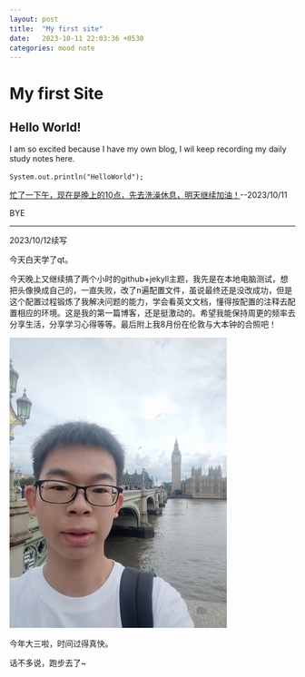 ```yaml
---
layout: post
title:  "My first site"
date:   2023-10-11 22:03:36 +0530
categories: mood note
---
```


# My first Site

## Hello World!

I am so excited because I have my own blog, I wil keep recording my daily study notes here. 

`System.out.println("HelloWorld");`

<u>忙了一下午，现在是晚上的10点，先去洗澡休息，明天继续加油！</u>--2023/10/11

BYE

*****

2023/10/12续写

今天白天学了qt。

今天晚上又继续搞了两个小时的github+jekyll主题，我先是在本地电脑测试，想把头像换成自己的，一直失败，改了n遍配置文件，虽说最终还是没改成功，但是这个配置过程锻炼了我解决问题的能力，学会看英文文档，懂得按配置的注释去配置相应的环境。这是我的第一篇博客，还是挺激动的。希望我能保持周更的频率去分享生活，分享学习心得等等。最后附上我8月份在伦敦与大本钟的合照吧！

<img src="..\README.assets\london.jpg" alt="pic" style="zoom: 50%;" />

今年大三啦，时间过得真快。

话不多说，跑步去了~
